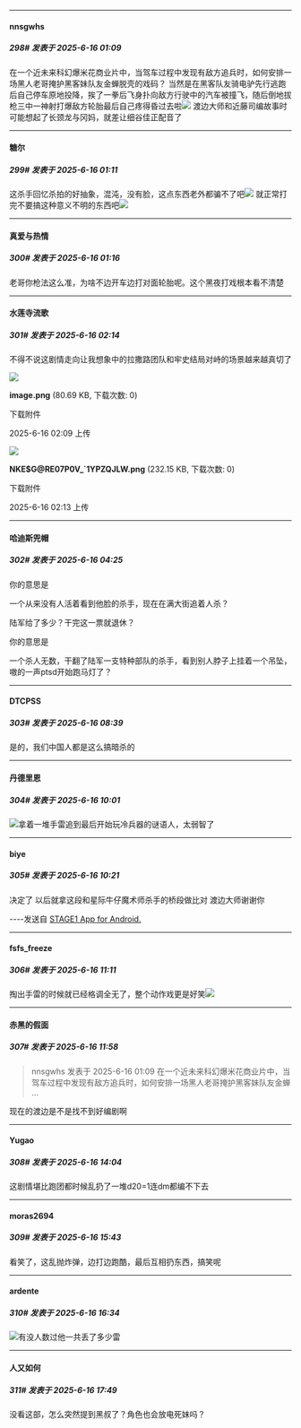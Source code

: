 ﻿
*****

####  nnsgwhs  
##### 298#       发表于 2025-6-16 01:09

在一个近未来科幻爆米花商业片中，当驾车过程中发现有敌方追兵时，如何安排一场黑人老哥掩护黑客妹队友金蝉脱壳的戏码？
当然是在黑客队友骑电驴先行逃跑后自己停车原地投降，挨了一拳后飞身扑向敌方行驶中的汽车被撞飞，随后倒地拔枪三中一神射打爆敌方轮胎最后自己疼得昏过去啦<img src="https://static.stage1st.com/image/smiley/face2017/057.png" referrerpolicy="no-referrer">
渡边大师和近藤司编故事时可能想起了长颈龙与冈妈，就差让细谷佳正配音了


*****

####  糖尔  
##### 299#       发表于 2025-6-16 01:11

这杀手回忆杀拍的好抽象，混沌，没有脸，这点东西老外都骗不了吧<img src="https://static.stage1st.com/image/smiley/face2017/068.png" referrerpolicy="no-referrer">
就正常打完不要搞这种意义不明的东西吧<img src="https://static.stage1st.com/image/smiley/face2017/001.png" referrerpolicy="no-referrer">


*****

####  真爱与热情  
##### 300#       发表于 2025-6-16 01:16

老哥你枪法这么准，为啥不边开车边打对面轮胎呢。这个黑夜打戏根本看不清楚


*****

####  水莲寺流歌  
##### 301#       发表于 2025-6-16 02:14

不得不说这剧情走向让我想象中的拉撒路团队和牢史结局对峙的场景越来越真切了

<img src="https://img.stage1st.com/forum/202506/16/020900lohap94pp50hfmap.png" referrerpolicy="no-referrer">

<strong>image.png</strong> (80.69 KB, 下载次数: 0)

下载附件

2025-6-16 02:09 上传

<img src="https://img.stage1st.com/forum/202506/16/021344kluco7zooww8ju2c.png" referrerpolicy="no-referrer">

<strong>NKE$G@RE07P0V_`1YPZQJLW.png</strong> (232.15 KB, 下载次数: 0)

下载附件

2025-6-16 02:13 上传


*****

####  哈迪斯兜帽  
##### 302#       发表于 2025-6-16 04:25

你的意思是

一个从来没有人活着看到他脸的杀手，现在在满大街追着人杀？

陆军给了多少？干完这一票就退休？

你的意思是

一个杀人无数，干翻了陆军一支特种部队的杀手，看到别人脖子上挂着一个吊坠，嗷的一声ptsd开始跑马灯了？


*****

####  DTCPSS  
##### 303#       发表于 2025-6-16 08:39

是的，我们中国人都是这么搞暗杀的


*****

####  丹德里恩  
##### 304#       发表于 2025-6-16 10:01

<img src="https://static.stage1st.com/image/smiley/face2017/004.gif" referrerpolicy="no-referrer">拿着一堆手雷追到最后开始玩冷兵器的谜语人，太弱智了


*****

####  biye  
##### 305#       发表于 2025-6-16 10:21

决定了 以后就拿这段和星际牛仔魔术师杀手的桥段做比对 
渡边大师谢谢你

----发送自 [STAGE1 App for Android.](http://stage1.5j4m.com/?1.47)


*****

####  fsfs_freeze  
##### 306#       发表于 2025-6-16 11:11

掏出手雷的时候就已经格调全无了，整个动作戏更是好笑<img src="https://static.stage1st.com/image/smiley/face2017/066.png" referrerpolicy="no-referrer">


*****

####  赤黑的假面  
##### 307#       发表于 2025-6-16 11:58

<blockquote>nnsgwhs 发表于 2025-6-16 01:09
在一个近未来科幻爆米花商业片中，当驾车过程中发现有敌方追兵时，如何安排一场黑人老哥掩护黑客妹队友金蝉 ...</blockquote>
现在的渡边是不是找不到好编剧啊


*****

####  Yugao  
##### 308#       发表于 2025-6-16 14:04

这剧情堪比跑团都时候乱扔了一堆d20=1连dm都编不下去


*****

####  moras2694  
##### 309#       发表于 2025-6-16 15:43

看笑了，这乱抛炸弹，边打边跑酷，最后互相扔东西，搞笑呢


*****

####  ardente  
##### 310#       发表于 2025-6-16 16:34

<img src="https://static.stage1st.com/image/smiley/face2017/067.png" referrerpolicy="no-referrer">有没人数过他一共丢了多少雷


*****

####  人又如何  
##### 311#       发表于 2025-6-16 17:49

没看这部，怎么突然提到黑叔了？角色也会放电死妹吗？

